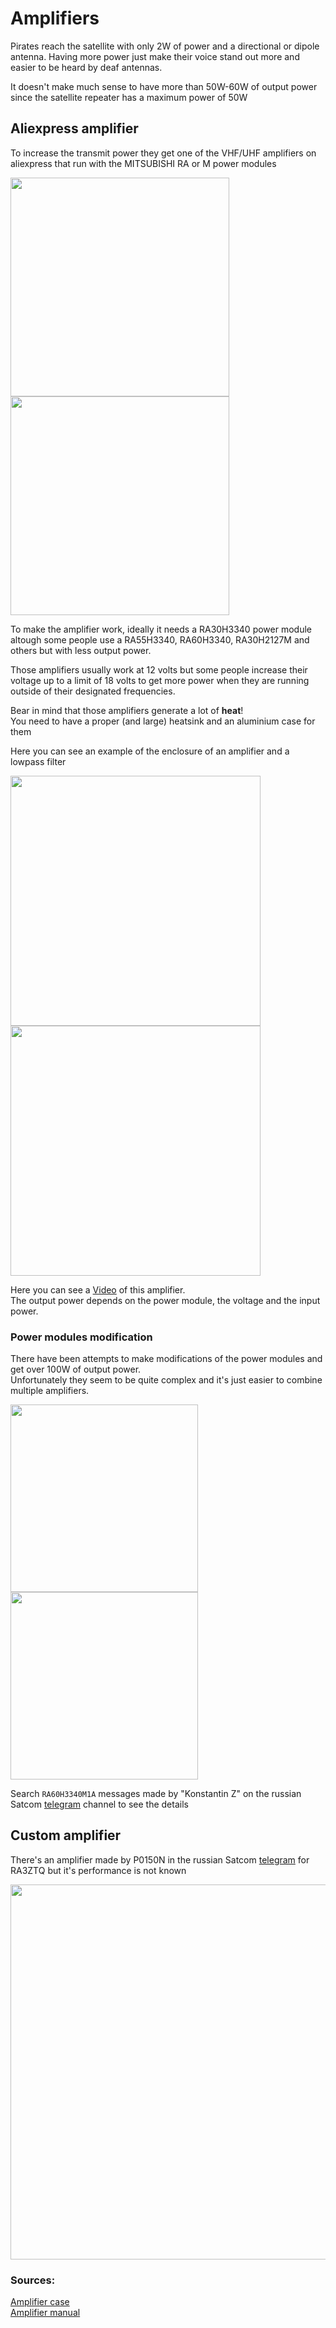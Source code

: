 # Amplifiers

Pirates reach the satellite with only 2W of power and a directional or dipole antenna. 
Having more power just make their voice stand out more and easier to be heard by deaf antennas.  

It doesn't make much sense to have more than 50W-60W of output power since the satellite repeater has a maximum power of 50W

## Aliexpress amplifier

To increase the transmit power they get one of the VHF/UHF amplifiers on aliexpress that run with the MITSUBISHI RA or M power modules

<img height="350" src="/../_img/amplifier/board.png" />
<img height="350" src="/../_img/amplifier/amplifier_chip.jpg" />

To make the amplifier work, ideally it needs a RA30H3340 power module altough some people use a RA55H3340, RA60H3340, RA30H2127M and others but with less output power.  

Those amplifiers usually work at 12 volts but some people increase their voltage up to a limit of 18 volts 
to get more power when they are running outside of their designated frequencies.  

Bear in mind that those amplifiers generate a lot of **heat**!  
You need to have a proper (and large) heatsink and an aluminium case for them  

Here you can see an example of the enclosure of an amplifier and a lowpass filter

<img height="400" src="/../_img/amplifier/ampli_case.png" />
<img height="400" src="/../_img/amplifier/ampli_case2.png" />

Here you can see a [Video](https://satcomradio.github.io/_img/amplifier/video.mp4) of this amplifier.  
The output power depends on the power module, the voltage and the input power.

### Power modules modification

There have been attempts to make modifications of the power modules and get over 100W of output power.  
Unfortunately they seem to be quite complex and it's just easier to combine multiple amplifiers.

<img height="300" src="/../_img/amplifier/pa_modification_simple.png" />
<img height="300" src="/../_img/amplifier/pa_modification_complex.png" />

Search `RA60H3340M1A` messages made by "Konstantin Z" on the russian Satcom [telegram](/telegram.md) channel to see the details

## Custom amplifier

There's an amplifier made by P0150N in the russian Satcom [telegram](/telegram.md) for RA3ZTQ but it's performance is not known

<img height="600" src="/../_img/amplifier/custom_amplifier.jpg" />

### Sources:

[Amplifier case](https://www.c4fmdmr.com/post/c%C3%B3mo-construir-un-amplificador-de-vhf-uhf-de-bajo-costo-para-un-ht-o-handy-por-rubens-ka6vha)  
[Amplifier manual](https://satcomradio.github.io/_pdf/amplifier/amplifier_manual.pdf)